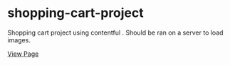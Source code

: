 # shopping-cart-project
Shopping cart project using contentful . Should be ran on a server to load images. 

[View Page](http://www.amrdesai.com/projects/shopping-cart-project/index.html)
